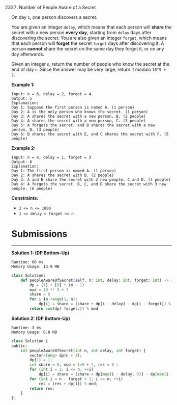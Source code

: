 2327. Number of People Aware of a Secret

On day `1`, one person discovers a secret.

You are given an integer `delay`, which means that each person will **share** the secret with a new person **every day**, starting from `delay` days after discovering the secret. You are also given an integer `forget`, which means that each person will **forget** the secret `forget` days after discovering it. A person **cannot** share the secret on the same day they forgot it, or on any day afterwards.

Given an integer `n`, return the number of people who know the secret at the end of day `n`. Since the answer may be very large, return it modulo `10^9 + 7`.

 

**Example 1:**
```
Input: n = 6, delay = 2, forget = 4
Output: 5
Explanation:
Day 1: Suppose the first person is named A. (1 person)
Day 2: A is the only person who knows the secret. (1 person)
Day 3: A shares the secret with a new person, B. (2 people)
Day 4: A shares the secret with a new person, C. (3 people)
Day 5: A forgets the secret, and B shares the secret with a new person, D. (3 people)
Day 6: B shares the secret with E, and C shares the secret with F. (5 people)
```

**Example 2:**
```
Input: n = 4, delay = 1, forget = 3
Output: 6
Explanation:
Day 1: The first person is named A. (1 person)
Day 2: A shares the secret with B. (2 people)
Day 3: A and B share the secret with 2 new people, C and D. (4 people)
Day 4: A forgets the secret. B, C, and D share the secret with 3 new people. (6 people)
```

**Constraints:**

* `2 <= n <= 1000`
* `1 <= delay < forget <= n`

# Submissions
---
**Solution 1: (DP Bottom-Up)**
```
Runtime: 60 ms
Memory Usage: 13.9 MB
```
```python
class Solution:
    def peopleAwareOfSecret(self, n: int, delay: int, forget: int) -> int:
        dp = [1] + [0] * (n - 1)
        mod = 10 ** 9 + 7
        share = 0
        for i in range(1, n):
            dp[i] = share = (share + dp[i - delay] - dp[i - forget]) % mod
        return sum(dp[-forget:]) % mod
```

**Solution 2: (DP Bottom-Up)**
```
Runtime: 3 ms
Memory Usage: 6.8 MB
```
```python
class Solution {
public:
    int peopleAwareOfSecret(int n, int delay, int forget) {
        vector<long> dp(n + 1);
        dp[1] = 1;
        int share = 0, mod = 1e9 + 7, res = 0 ;
        for (int i = 2; i <= n; ++i)
            dp[i] = share = (share + dp[max(i - delay, 0)] - dp[max(i - forget, 0)] + mod) % mod;
        for (int i = n - forget + 1; i <= n; ++i)
            res = (res + dp[i]) % mod;
        return res;
    }
};
```
